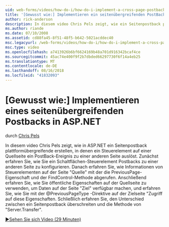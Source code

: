 ```yaml
---
uid: web-forms/videos/how-do-i/how-do-i-implement-a-cross-page-postback-in-aspnet
title: '[Gewusst wie:] Implementieren ein seitenübergreifenden PostBack in ASP.NET | Microsoft-Dokumentation'
author: rick-anderson
description: In diesem video Chris Pels zeigt, wie ein Seitenpostback plattformübergreifende in ASP.NET erstellen, in denen ein Steuerelement auf einer Quellseite zu einem anderen Ziel ein PostBack-Ereignis ausgelöst...
ms.author: riande
ms.date: 07/10/2008
ms.assetid: cd88fa45-8f51-48f5-b642-5021acddec40
msc.legacyurl: /web-forms/videos/how-do-i/how-do-i-implement-a-cross-page-postback-in-aspnet
msc.type: video
ms.openlocfilehash: a7413926b6bf6624169b48a701d916342bcaf4ce
ms.sourcegitcommit: 45ac74e400f9f2b7dbded66297730f6f14a4eb25
ms.translationtype: MT
ms.contentlocale: de-DE
ms.lasthandoff: 08/16/2018
ms.locfileid: "41832093"
---
```

<a name="how-do-i-implement-a-cross-page-postback-in-aspnet"></a>[Gewusst wie:] Implementieren eines seitenübergreifenden Postbacks in ASP.NET
====================
durch [Chris Pels](https://twitter.com/chrispels)

In diesem video Chris Pels zeigt, wie in ASP.NET ein Seitenpostback plattformübergreifende erstellen, in denen ein Steuerelement auf einer Quellseite ein PostBack-Ereignis zu einer anderen Seite auslöst. Zunächst erfahren Sie, wie Sie ein Schaltflächen-Steuerelement Postbacks zu einer anderen Seite zu konfigurieren. Danach erfahren Sie, wie Informationen von Steuerelementen auf der Seite "Quelle" mit der die PreviousPage-Eigenschaft und der FindControl-Methode abgerufen. Anschließend erfahren Sie, wie Sie öffentliche Eigenschaften auf der Quellseite zu verwenden, um Daten auf der Seite "Ziel" verfügbar machen, und erfahren Sie, wie Sie mit der @PreviousPageType -Direktive auf der Zielseite "Zugriff auf diese Eigenschaften. Schließlich erfahren Sie, den Unterschied zwischen ein Seitenpostback überschreiten und die Methode von "Server.Transfer".

[&#9654;Sehen Sie sich Video (29 Minuten)](https://channel9.msdn.com/Blogs/ASP-NET-Site-Videos/how-do-i-implement-a-cross-page-postback-in-aspnet)
